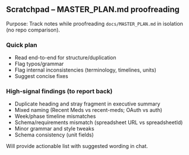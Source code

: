 ## Scratchpad – MASTER_PLAN.md proofreading

Purpose: Track notes while proofreading `docs/MASTER_PLAN.md` in isolation (no repo comparison).

### Quick plan

- Read end-to-end for structure/duplication
- Flag typos/grammar
- Flag internal inconsistencies (terminology, timelines, units)
- Suggest concise fixes

### High-signal findings (to report back)

- Duplicate heading and stray fragment in executive summary
- Mixed naming (Recent Meds vs recent-meds; OAuth vs auth)
- Week/phase timeline mismatches
- Schema/requirements mismatch (spreadsheet URL vs spreadsheetId)
- Minor grammar and style tweaks
- Schema consistency (unit fields)

Will provide actionable list with suggested wording in chat.
